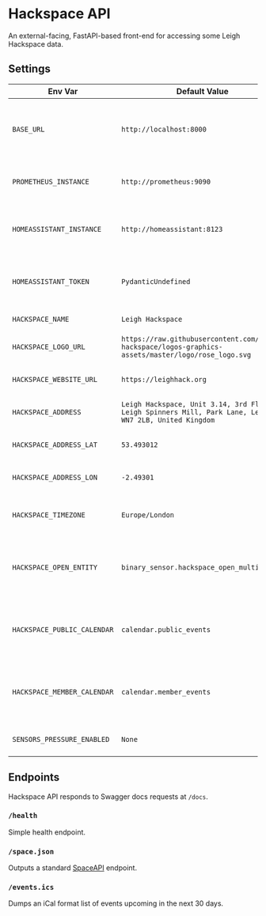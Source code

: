 # Hackspace API

An external-facing, FastAPI-based front-end for accessing some Leigh Hackspace data.

## Settings

| Env Var                     | Default Value                                                                                           | Description                                                    |
| --------------------------- | ------------------------------------------------------------------------------------------------------- | -------------------------------------------------------------- |
| `BASE_URL`                  | `http://localhost:8000`                                                                                 | URL base where the application will be accessible at           |
| `PROMETHEUS_INSTANCE`       | `http://prometheus:9090`                                                                                | Endpoint URL for the Prometheus instance                       |
| `HOMEASSISTANT_INSTANCE`    | `http://homeassistant:8123`                                                                             | Endpoint URL for the Home Assistant instance                   |
| `HOMEASSISTANT_TOKEN`       | `PydanticUndefined`                                                                                     | Token used to access the Home Assistant API                    |
| `HACKSPACE_NAME`            | `Leigh Hackspace`                                                                                       | Name of the hackspace                                          |
| `HACKSPACE_LOGO_URL`        | `https://raw.githubusercontent.com/leigh-hackspace/logos-graphics-assets/master/logo/rose_logo.svg`     | URL to the logo for the hackspace                              |
| `HACKSPACE_WEBSITE_URL`     | `https://leighhack.org`                                                                                 | URL to the hackspace's website                                 |
| `HACKSPACE_ADDRESS`         | `Leigh Hackspace, Unit 3.14, 3rd Floor, Leigh Spinners Mill, Park Lane, Leigh, WN7 2LB, United Kingdom` | Full address to the hackspace                                  |
| `HACKSPACE_ADDRESS_LAT`     | `53.493012`                                                                                             | Latitude of the hackspace                                      |
| `HACKSPACE_ADDRESS_LON`     | `-2.49301`                                                                                              | Longitude of the hackspace                                     |
| `HACKSPACE_TIMEZONE`        | `Europe/London`                                                                                         | Timezone the hackspace is located in                           |
| `HACKSPACE_OPEN_ENTITY`     | `binary_sensor.hackspace_open_multi`                                                                    | Entity ID of the Home Assistant device to indicate open status |
| `HACKSPACE_PUBLIC_CALENDAR` | `calendar.public_events`                                                                                | The entity ID of the Home Assistant public calendar            |
| `HACKSPACE_MEMBER_CALENDAR` | `calendar.member_events`                                                                                | The entity ID of the Home Assistant member calendar            |
| `SENSORS_PRESSURE_ENABLED`  | `None`                                                                                                  | Enable pressure sensors                                        |

## Endpoints

Hackspace API responds to Swagger docs requests at `/docs`.

### `/health`

Simple health endpoint.

### `/space.json`

Outputs a standard [SpaceAPI](https://spaceapi.io) endpoint.

### `/events.ics`

Dumps an iCal format list of events upcoming in the next 30 days.